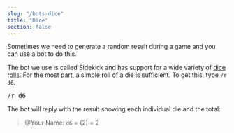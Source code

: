 ```yaml
---
slug: "/bots-dice"
title: "Dice"
section: false
---
```


Sometimes we need to generate a random result during a game and you can use a
bot to do this.

The bot we use is called Sidekick and has support for a wide variety of [dice
rolls](https://github.com/ArtemGr/Sidekick#using-it). For the most part, a
simple roll of a die is sufficient. To get this, type `/r d6`.

<kbd>/</kbd><kbd>r</kbd><kbd> </kbd><kbd>d</kbd><kbd>6</kbd>

The bot will reply with the result showing each individual die and the total:

> @Your Name: `d6` = (2) = 2
